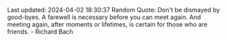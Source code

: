 Last updated: 2024-04-02 18:30:37
Random Quote: Don't be dismayed by good-byes. A farewell is necessary before you can meet again. And meeting again, after moments or lifetimes, is certain for those who are friends. - Richard Bach